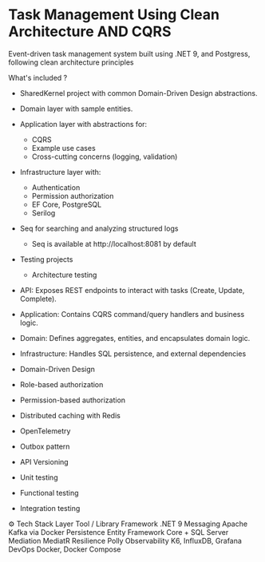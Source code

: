 # Task Management Using Clean Architecture AND CQRS  

Event-driven task management system built using .NET 9, and Postgress, following clean architecture principles

What's included ?

- SharedKernel project with common Domain-Driven Design abstractions.
- Domain layer with sample entities.
- Application layer with abstractions for:
  - CQRS
  - Example use cases
  - Cross-cutting concerns (logging, validation)
- Infrastructure layer with:
  - Authentication
  - Permission authorization
  - EF Core, PostgreSQL
  - Serilog
- Seq for searching and analyzing structured logs
  - Seq is available at http://localhost:8081 by default
- Testing projects
  - Architecture testing

- API: Exposes REST endpoints to interact with tasks (Create, Update, Complete).
- Application: Contains CQRS command/query handlers and business logic.
- Domain: Defines aggregates, entities, and encapsulates domain logic.
- Infrastructure: Handles  SQL persistence, and external dependencies

- Domain-Driven Design
- Role-based authorization
- Permission-based authorization
- Distributed caching with Redis
- OpenTelemetry
- Outbox pattern
- API Versioning
- Unit testing
- Functional testing
- Integration testing

⚙️ Tech Stack
  Layer	Tool / Library
  Framework	.NET 9
  Messaging	Apache Kafka via Docker
  Persistence	Entity Framework Core + SQL Server
  Mediation	MediatR
  Resilience	Polly
  Observability	K6, InfluxDB, Grafana
  DevOps	Docker, Docker Compose
